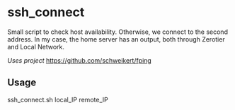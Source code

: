 # ssh_connect
Small script to check host availability.
Otherwise, we connect to the second address.
In my case, the home server has an output, both through Zerotier and Local Network.

_Uses project_
https://github.com/schweikert/fping

## Usage
ssh_connect.sh local_IP remote_IP

